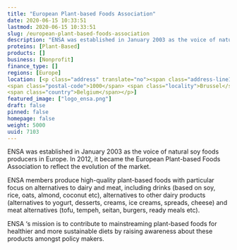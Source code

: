 ```yaml
---
title: "European Plant-based Foods Association"
date: 2020-06-15 10:33:51
lastmod: 2020-06-15 10:33:51
slug: /european-plant-based-foods-association
description: "ENSA was established in January 2003 as the voice of natural soy foods producers in Europe. In 2012, it  became the European Plant-based Foods Association to reflect the evolution of the market.ENSA members produce high-quality plant-based foods with particular focus on alternatives to dairy and meat, including drinks (based on soy, rice, oats, almond, coconut etc), alternatives to other dairy products (alternatives to yogurt, desserts, creams, ice creams, spreads, cheese) and meat alternatives (tofu, tempeh, seitan, burgers, ready meals etc)."
proteins: [Plant-Based]
products: []
business: [Nonprofit]
finance_type: []
regions: [Europe]
location: [<p class="address" translate="no"><span class="address-line1">Bisschopsstraat</span><br>
<span class="postal-code">1000</span> <span class="locality">Brussel</span><br>
<span class="country">Belgium</span></p>]
featured_image: ["logo_ensa.png"]
draft: false
pinned: false
homepage: false
weight: 5000
uuid: 7103
---
```

<p>ENSA was established in January 2003 as the voice of natural soy foods producers in Europe. In 2012, it  became the European Plant-based Foods Association to reflect the evolution of the market.</p>
<p>ENSA members produce high-quality plant-based foods with particular focus on alternatives to dairy and meat, including drinks (based on soy, rice, oats, almond, coconut etc), alternatives to other dairy products (alternatives to yogurt, desserts, creams, ice creams, spreads, cheese) and meat alternatives (tofu, tempeh, seitan, burgers, ready meals etc).</p>
<p>ENSA ‘s mission is to contribute to mainstreaming plant-based foods for healthier and more sustainable diets by raising awareness about these products amongst policy makers.</p>

